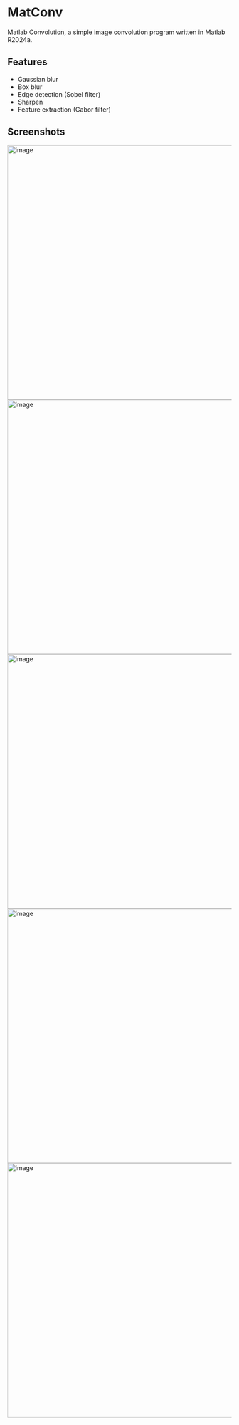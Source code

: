 # MatConv

Matlab Convolution, a simple image convolution program written in Matlab R2024a.

## Features

- Gaussian blur
- Box blur
- Edge detection (Sobel filter)
- Sharpen
- Feature extraction (Gabor filter)

## Screenshots
<img width="572" alt="image" src="https://github.com/Kyant0/MatConv/assets/76829190/615b496c-c831-4758-a337-6db38bc0095b">
<img width="572" alt="image" src="https://github.com/Kyant0/MatConv/assets/76829190/e6b22b5f-cef7-45e2-b231-5351e5fd5f4a">
<img width="572" alt="image" src="https://github.com/Kyant0/MatConv/assets/76829190/43ffce2e-3166-4bf7-9df0-ba7e11f2cf43">
<img width="572" alt="image" src="https://github.com/Kyant0/MatConv/assets/76829190/fe62a081-2da4-45c0-a69d-84a5358318e8">
<img width="572" alt="image" src="https://github.com/Kyant0/MatConv/assets/76829190/973e303c-d799-4356-b82b-35d090867d27">
